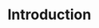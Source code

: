 <!--
 * @Date: 2020-06-17 23:50:17
 * @LastEditors: Conghao Cai🔧
 * @LastEditTime: 2020-06-21 10:44:58
 * @FilePath: /spurv/ifoo/docs/README.md
--> 
# Introduction